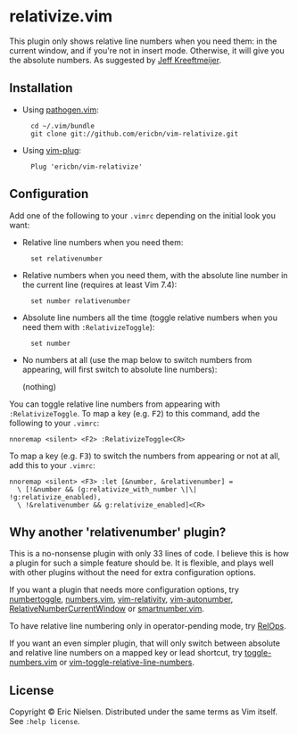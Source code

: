 # relativize.vim

This plugin only shows relative line numbers when you need them: in the current
window, and if you're not in insert mode. Otherwise, it will give you the
absolute numbers. As suggested by [Jeff
Kreeftmeijer](http://jeffkreeftmeijer.com/2012/relative-line-numbers-in-vim-for-super-fast-movement/).

## Installation

- Using [pathogen.vim](https://github.com/tpope/vim-pathogen):

        cd ~/.vim/bundle
        git clone git://github.com/ericbn/vim-relativize.git

- Using [vim-plug](https://github.com/junegunn/vim-plug):

        Plug 'ericbn/vim-relativize'

## Configuration

Add one of the following to your `.vimrc` depending on the initial look you
want:

- Relative line numbers when you need them:

        set relativenumber

- Relative numbers when you need them, with the absolute line number in the
  current line (requires at least Vim 7.4):

        set number relativenumber

- Absolute line numbers all the time (toggle relative numbers when you need
  them with `:RelativizeToggle`):

        set number

- No numbers at all (use the map below to switch numbers from appearing, will
  first switch to absolute line numbers):

  (nothing)

You can toggle relative line numbers from appearing with `:RelativizeToggle`.
To map a key (e.g. <kbd>F2</kbd>) to this command, add the following to your
`.vimrc`:

    nnoremap <silent> <F2> :RelativizeToggle<CR>

To map a key (e.g. <kbd>F3</kbd>) to switch the numbers from appearing or not
at all, add this to your `.vimrc`:


    nnoremap <silent> <F3> :let [&number, &relativenumber] =
      \ [!&number && (g:relativize_with_number \|\| !g:relativize_enabled),
      \ !&relativenumber && g:relativize_enabled]<CR>

## Why another 'relativenumber' plugin?

This is a no-nonsense plugin with only 33 lines of code. I believe this is how
a plugin for such a simple feature should be. It is flexible, and plays well
with other plugins without the need for extra configuration options.

If you want a plugin that needs more configuration options, try
[numbertoggle](https://github.com/jeffkreeftmeijer/vim-numbertoggle),
[numbers.vim](https://github.com/myusuf3/numbers.vim),
[vim-relativity](https://github.com/kennykaye/vim-relativity),
[vim-autonumber](https://github.com/foriequal0/vim-autonumber),
[RelativeNumberCurrentWindow](https://github.com/vim-scripts/RelativeNumberCurrentWindow)
or [smartnumber.vim](https://github.com/mopp/smartnumber.vim).

To have relative line numbering only in operator-pending mode, try
[RelOps](https://github.com/vim-scripts/RelOps).

If you want an even simpler plugin, that will only switch between absolute and
relative line numbers on a mapped key or lead shortcut, try
[toggle-numbers.vim](https://github.com/fullybaked/toggle-numbers.vim) or
[vim-toggle-relative-line-numbers](https://github.com/gangleri/vim-toggle-relative-line-numbers).

## License

Copyright © Eric Nielsen. Distributed under the same terms as Vim itself.  See
`:help license`.
